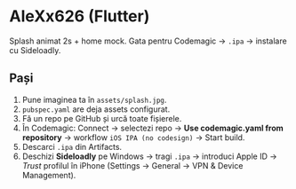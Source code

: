 # AleXx626 (Flutter)
Splash animat 2s + home mock. Gata pentru Codemagic → `.ipa` → instalare cu Sideloadly.

## Pași
1. Pune imaginea ta în `assets/splash.jpg`.  
2. `pubspec.yaml` are deja assets configurat.  
3. Fă un repo pe GitHub și urcă toate fișierele.  
4. În Codemagic: Connect → selectezi repo → **Use codemagic.yaml from repository** → workflow `iOS IPA (no codesign)` → Start build.  
5. Descarci `.ipa` din Artifacts.  
6. Deschizi **Sideloadly** pe Windows → tragi `.ipa` → introduci Apple ID → *Trust* profilul în iPhone (Settings → General → VPN & Device Management).
